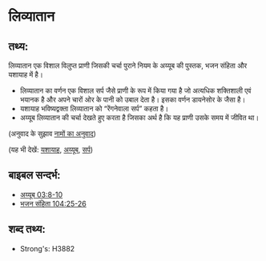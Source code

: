 # लिव्यातान #

## तथ्य: ##

लिव्यातान एक विशाल विलुप्त प्राणी जिसकी चर्चा पुराने नियम के अय्यूब की पुस्तक, भजन संहिता और यशायाह में है।

* लिव्यातान का वर्णन एक विशाल सर्प जैसे प्राणी के रूप में किया गया है जो अत्यधिक शक्तिशाली एवं भयानक है और अपने चारों ओर के पानी को उबाल देता है। इसका वर्णन डायनेसोर के जैसा है।
* यशायाह भविष्यद्वक्ता लिव्यातान को “रेंगनेवाला सर्प” कहता है।
* अय्यूब लिव्यातान की चर्चा देखते हुए करता है जिसका अर्थ है कि यह प्राणी उसके समय में जीवित था।

(अनुवाद के सुझाव [नामों का अनुवाद](rc://hi/ta/man/translate/translate-names))

(यह भी देखें: [यशायाह](../names/isaiah.md), [अय्यूब](../names/job.md), [सर्प](../other/serpent.md))

## बाइबल सन्दर्भ: ##

* [अय्यूब 03:8-10](rc://hi/tn/help/job/03/08)
* [भजन संहिता 104:25-26](rc://hi/tn/help/psa/104/025)

## शब्द तथ्य: ##

* Strong's: H3882
